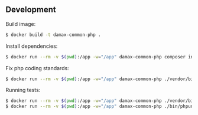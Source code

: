 ## Development

Build image:

```bash
$ docker build -t damax-common-php .
```

Install dependencies:

```bash
$ docker run --rm -v $(pwd):/app -w="/app" damax-common-php composer install
```

Fix php coding standards:

```bash
$ docker run --rm -v $(pwd):/app -w="/app" damax-common-php ./vendor/bin/php-cs-fixer fix
```

Running tests:

```bash
$ docker run --rm -v $(pwd):/app -w="/app" damax-common-php ./vendor/bin/simple-phpunit
$ docker run --rm -v $(pwd):/app -w="/app" damax-common-php ./bin/phpunit-coverage
```
